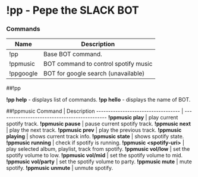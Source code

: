 !pp - Pepe the SLACK BOT
===================

### Commands
Name     	| Description
----------- | ---------------------------------------------
!pp		 	| Base BOT command.
!ppmusic 	| BOT command to control spotify music
!ppgoogle   | BOT for google search (unavailable)

##!pp

**!pp help**  - displays list of commands.
**!pp hello** - displays the name of BOT.

##!ppmusic
Command								| Description
----------------------------------- | ---------------------------------------------
**!ppmusic play**					| play current spotify track. 
**!ppmusic pause**					| pause current spotify track.
**!ppmusic next**					| play the next track.
**!ppmusic prev**					| play the previous track.
**!ppmusic playing**				| shows current track info.
**!ppmusic state**					| shows spotify state.
**!ppmusic running**				| check if spotify is running.
**!ppmusic &lt;spotify-uri&gt;**	| play selected album, playlist, track from spotify. 
**!ppmusic vol/low**				| set the spotify volume to low.
**!ppmusic vol/mid**				| set the spotify volume to mid.
**!ppmusic vol/party**				| set the spotify volume to party.
**!ppmusic mute**					| mute spotify.
**!ppmusic unmute**					| unmute spotify.